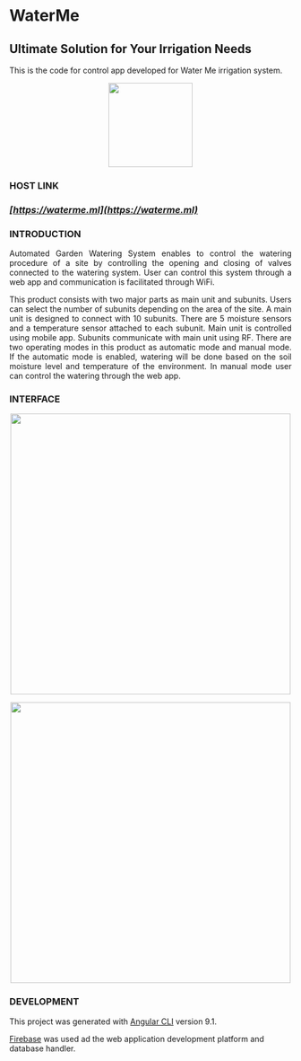 # WaterMe

## Ultimate Solution for Your Irrigation Needs

This is the code for control app developed for Water Me irrigation system.

<p align="center"><img src="https://firebasestorage.googleapis.com/v0/b/waterme-66618.appspot.com/o/Logo.jpg?alt=media&token=52ff2d14-7ed7-4187-80ce-9cdba1f1a4e6" height=150></p>

### __HOST LINK__
### _[https://waterme.ml](https://waterme.ml)_

### __INTRODUCTION__


<div align="justify">
Automated Garden Watering System enables to control the watering procedure of a site by controlling the opening and closing of valves connected to the watering system. User can control this system through a web app and communication is facilitated through WiFi.
</div>
<p></p>
<div align="justify">
This product consists with two major parts as main unit and subunits. Users can select the number of subunits depending on the area of the site. A main unit is designed to connect with 10 subunits. There are 5 moisture sensors and a temperature sensor attached to each subunit. Main unit is controlled using mobile app. Subunits communicate with main unit using RF. There are two operating modes in this product as automatic mode and manual mode. If the automatic mode is enabled, watering will be done based on the soil moisture level and temperature of the environment. In manual mode user can control the watering through the web app.
</div>

### __INTERFACE__

<p align="center"><img src="https://firebasestorage.googleapis.com/v0/b/waterme-66618.appspot.com/o/Screen.png?alt=media&token=b1481975-24b6-4252-bbe4-b60822079713" height=500></p>

<p></p>

<p align="center"><img src="https://firebasestorage.googleapis.com/v0/b/waterme-66618.appspot.com/o/Screen%202.png?alt=media&token=729dc7e2-0e64-4851-898e-de422e107896" height=500></p>


### __DEVELOPMENT__
This project was generated with [Angular CLI](https://github.com/angular/angular-cli) version 9.1.

[Firebase](https://firebase.google.com/) was used ad the web application development platform and database handler.
